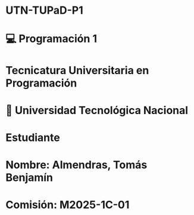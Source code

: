 # UTN-TUPaD-P1
# 💻 Programación 1
# Tecnicatura Universitaria en Programación
# 📍 Universidad Tecnológica Nacional

# Estudiante
# Nombre: Almendras, Tomás Benjamín
# Comisión: M2025-1C-01
